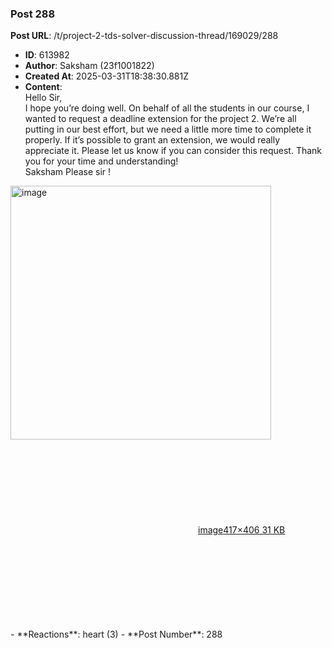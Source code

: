 ### Post 288
**Post URL**: /t/project-2-tds-solver-discussion-thread/169029/288
- **ID**: 613982
- **Author**: Saksham (23f1001822)
- **Created At**: 2025-03-31T18:38:30.881Z
- **Content**:  
  Hello Sir,<br>
I hope you’re doing well. On behalf of all the students in our course, I wanted to request a deadline extension for the project 2. We’re all putting in our best effort, but we need a little more time to complete it properly.
If it’s possible to grant an extension, we would really appreciate it. Please let us know if you can consider this request.
Thank you for your time and understanding!<br>
Saksham
Please sir  !<br>
<div class="lightbox-wrapper"><a class="lightbox" href="https://europe1.discourse-cdn.com/flex013/uploads/iitm/original/3X/d/e/decceb7013a2c72a3bae1736a8bd9bb8961da81f.jpeg" data-download-href="/uploads/short-url/vMZ2hySWoSDtbBeOIDCZllLASuj.jpeg?dl=1" title="image" rel="noopener nofollow ugc"><img src="https://europe1.discourse-cdn.com/flex013/uploads/iitm/original/3X/d/e/decceb7013a2c72a3bae1736a8bd9bb8961da81f.jpeg" alt="image" data-base62-sha1="vMZ2hySWoSDtbBeOIDCZllLASuj" width="417" height="406"><div class="meta"><svg class="fa d-icon d-icon-far-image svg-icon" aria-hidden="true"><use href="#far-image"></use></svg><span class="filename">image</span><span class="informations">417×406 31 KB</span><svg class="fa d-icon d-icon-discourse-expand svg-icon" aria-hidden="true"><use href="#discourse-expand"></use></svg></div></a></div>
- **Reactions**: heart (3)
- **Post Number**: 288

